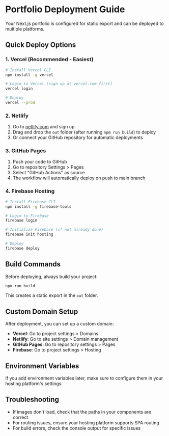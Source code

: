 # Portfolio Deployment Guide

Your Next.js portfolio is configured for static export and can be deployed to multiple platforms.

## Quick Deploy Options

### 1. Vercel (Recommended - Easiest)
```bash
# Install Vercel CLI
npm install -g vercel

# Login to Vercel (sign up at vercel.com first)
vercel login

# Deploy
vercel --prod
```

### 2. Netlify
1. Go to [netlify.com](https://netlify.com) and sign up
2. Drag and drop the `out` folder (after running `npm run build`) to deploy
3. Or connect your GitHub repository for automatic deployments

### 3. GitHub Pages
1. Push your code to GitHub
2. Go to repository Settings > Pages
3. Select "GitHub Actions" as source
4. The workflow will automatically deploy on push to main branch

### 4. Firebase Hosting
```bash
# Install Firebase CLI
npm install -g firebase-tools

# Login to Firebase
firebase login

# Initialize Firebase (if not already done)
firebase init hosting

# Deploy
firebase deploy
```

## Build Commands

Before deploying, always build your project:
```bash
npm run build
```

This creates a static export in the `out` folder.

## Custom Domain Setup

After deployment, you can set up a custom domain:
- **Vercel**: Go to project settings > Domains
- **Netlify**: Go to site settings > Domain management
- **GitHub Pages**: Go to repository settings > Pages
- **Firebase**: Go to project settings > Hosting

## Environment Variables

If you add environment variables later, make sure to configure them in your hosting platform's settings.

## Troubleshooting

- If images don't load, check that the paths in your components are correct
- For routing issues, ensure your hosting platform supports SPA routing
- For build errors, check the console output for specific issues 